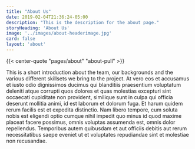 ```yaml
---
title: "About Us"
date: 2019-02-04T21:36:24-05:00
description: "This is the description for the about page."
storyHeading: 'About Us'
image: '../images/about-headerimage.jpg'
card: false
layout: 'about'
---
```


{{<  center-quote "pages/about" "about-pull" >}}

This is a short introduction about the team, our backgrounds and the various different skillsets we bring to the project. At vero eos et accusamus et iusto odio dignissimos ducimus qui blanditiis praesentium voluptatum deleniti atque corrupti quos dolores et quas molestias excepturi sint occaecati cupiditate non provident, similique sunt in culpa qui officia deserunt mollitia animi, id est laborum et dolorum fuga. Et harum quidem rerum facilis est et expedita distinctio. Nam libero tempore, cum soluta nobis est eligendi optio cumque nihil impedit quo minus id quod maxime placeat facere possimus, omnis voluptas assumenda est, omnis dolor repellendus. Temporibus autem quibusdam et aut officiis debitis aut rerum necessitatibus saepe eveniet ut et voluptates repudiandae sint et molestiae non recusandae.